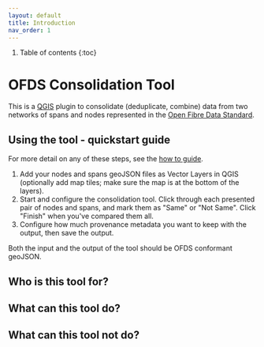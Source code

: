 ```yaml
---
layout: default
title: Introduction
nav_order: 1
---
```


1. Table of contents
{:toc}

# OFDS Consolidation Tool

This is a [QGIS](https://qgis.org/) plugin to consolidate (deduplicate, combine) data from two networks of spans and nodes represented in the [Open Fibre Data Standard](https://open-fibre-data-standard.readthedocs.io/en/latest/index.html).

## Using the tool - quickstart guide

For more detail on any of these steps, see the [how to guide](howto).

1. Add your nodes and spans geoJSON files as Vector Layers in QGIS (optionally add map tiles; make sure the map is at the bottom of the layers).
2. Start and configure the consolidation tool. Click through each presented pair of nodes and spans, and mark them as "Same" or "Not Same". Click "Finish" when you've compared them all.
3. Configure how much provenance metadata you want to keep with the output, then save the output.

Both the input and the output of the tool should be OFDS conformant geoJSON.

## Who is this tool for?

## What can this tool do?

## What can this tool not do?
